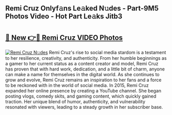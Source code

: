 ## Remi Cruz Onlyf𝚊ns Le𝚊ked N𝚞des - Part-9M5 Photos Video - Hot Part Le𝚊ks Jitb3

# <h2><a href="http://ac34592.deff.icu/?id=Remi+Cruz">🔗 New 👉🔴 Remi Cruz VIDEO Photos</a></h2>

[![Remi Cruz N𝚞des](https://i.imgur.com/rIISA9y.gif)](http://ac34592.deff.icu/?id=Remi+Cruz)
Remi Cruz's rise to social media stardom is a testament to her resilience, creativity, and authenticity. From her humble beginnings as a gamer to her current status as a content creator and model, Remi Cruz has proven that with hard work, dedication, and a little bit of charm, anyone can make a name for themselves in the digital world. As she continues to grow and evolve, Remi Cruz remains an inspiration to her fans and a force to be reckoned with in the world of social media. In 2015, Remi Cruz expanded her online presence by creating a YouTube channel. She began posting vlogs, comedy skits, and gaming content, which quickly gained traction. Her unique blend of humor, authenticity, and vulnerability resonated with viewers, leading to a steady growth in her subscriber base.
